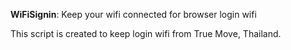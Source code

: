 __WiFiSignin__: Keep your wifi connected for browser login wifi

This script is created to keep login wifi from True Move, Thailand.


